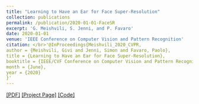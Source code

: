 ```yaml
---
title: "Learning to Have an Ear for Face Super-Resolution"
collection: publications
permalink: /publication/2020-01-01-FaceSR
excerpt: 'G. Meishvili, S. Jenni, and P. Favaro'
date: 2020-01-01
venue: 'IEEE Conference on Computer Vision and Pattern Recognition'
citation: </br>'@InProceedings{Meishvili_2020_CVPR,
author = {Meishvili, Givi and Jenni, Simon and Favaro, Paolo},
title = {Learning to Have an Ear for Face Super-Resolution},
booktitle = {IEEE/CVF Conference on Computer Vision and Pattern Recognition (CVPR)},
month = {June},
year = {2020}
}'
---
```


 [[PDF]](http://openaccess.thecvf.com/content_CVPR_2020/papers/Meishvili_Learning_to_Have_an_Ear_for_Face_Super-Resolution_CVPR_2020_paper.pdf) [[Project Page]](https://gmeishvili.github.io/ear_for_face_super_resolution/index.html) [[Code]](https://github.com/gmeishvili/ear_for_face_super_resolution) 
